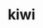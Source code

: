 ---
category: 4-letters
denotation: null
name: kiwi
reference_link: https://www.etymonline.com/word/kiwi
root_language: null
root_name: null
title: kiwi
type: free
word_sums:
- respelling: kiwi
  sum: 'Kiwi + '
---